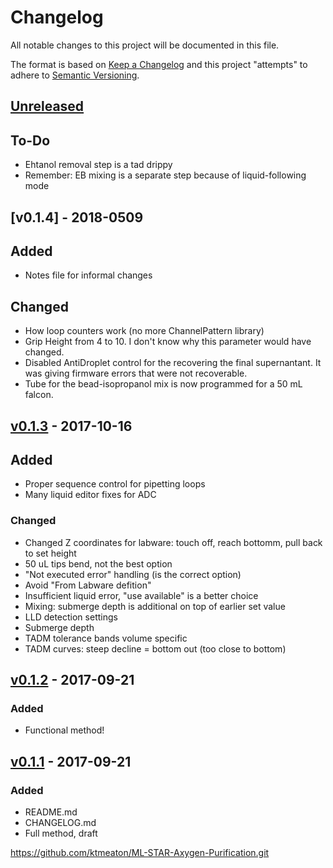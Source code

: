 # Changelog
All notable changes to this project will be documented in this file.

The format is based on [Keep a Changelog](http://keepachangelog.com/en/1.0.0/)
and this project "attempts" to adhere to [Semantic Versioning](http://semver.org/spec/v2.0.0.html).

## [Unreleased]

## To-Do
- Ehtanol removal step is a tad drippy
- Remember: EB mixing is a separate step because of liquid-following mode

## [v0.1.4] - 2018-0509

## Added
- Notes file for informal changes

## Changed
- How loop counters work (no more ChannelPattern library)
- Grip Height from 4 to 10. I don't know why this parameter would have changed.
- Disabled AntiDroplet control for the recovering the final supernantant. It was giving firmware errors that were not recoverable.
- Tube for the bead-isopropanol mix is now programmed for a 50 mL falcon.

## [v0.1.3] - 2017-10-16

## Added
- Proper sequence control for pipetting loops
- Many liquid editor fixes for ADC

### Changed
- Changed Z coordinates for labware: touch off, reach bottomm, pull back to set height
- 50 uL tips bend, not the best option
- "Not executed error" handling (is the correct option)
- Avoid "From Labware defition"
- Insufficient liquid error, "use available" is a better choice
- Mixing: submerge depth is additional on top of earlier set value
- LLD detection settings
- Submerge depth
- TADM tolerance bands volume specific
- TADM curves: steep decline = bottom out (too close to bottom)

## [v0.1.2] - 2017-09-21
### Added
- Functional method!

## [v0.1.1] - 2017-09-21
### Added
- README.md
- CHANGELOG.md
- Full method, draft

https://github.com/ktmeaton/ML-STAR-Axygen-Purification.git

[Unreleased]: https://github.com/ktmeaton/ML-STAR-Axygen-Purification/compare/v0.1.3...HEAD
[v0.1.3]: https://github.com/ktmeaton/ML-STAR-Axygen-Purification/compare/v0.1.2...v0.1.3
[v0.1.2]: https://github.com/ktmeaton/ML-STAR-Axygen-Purification/compare/v0.1.1...v0.1.2
[v0.1.1]: https://github.com/ktmeaton/ML-STAR-Axygen-Purification/compare/v0.1.1...v0.1.1
